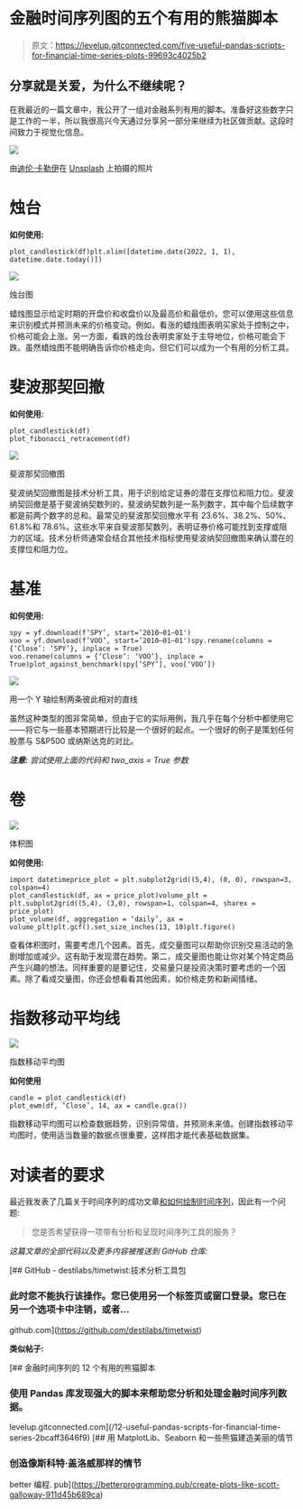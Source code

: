 # 金融时间序列图的五个有用的熊猫脚本

> 原文：<https://levelup.gitconnected.com/five-useful-pandas-scripts-for-financial-time-series-plots-99693c4025b2>

## 分享就是关爱，为什么不继续呢？

在我最近的一篇文章中，我公开了一组对金融系列有用的脚本。准备好这些数字只是工作的一半，所以我很高兴今天通过分享另一部分来继续为社区做贡献。这段时间致力于视觉化信息。

![](img/c41f928200d4991562f8577fd51a866b.png)

由[迪伦·卡勒伊](https://unsplash.com/@dylancalluy?utm_source=unsplash&utm_medium=referral&utm_content=creditCopyText)在 [Unsplash](http://localhost:3000/s/photos/finance?utm_source=unsplash&utm_medium=referral&utm_content=creditCopyText) 上拍摄的照片

# 烛台

**如何使用:**

```
plot_candlestick(df)plt.xlim([datetime.date(2022, 1, 1), datetime.date.today()])
```

![](img/32c7c4b6a7397dc3de6effea555132f7.png)

烛台图

蜡烛图显示给定时期的开盘价和收盘价以及最高价和最低价。您可以使用这些信息来识别模式并预测未来的价格变动。例如，看涨的蜡烛图表明买家处于控制之中，价格可能会上涨。另一方面，看跌的烛台表明卖家处于主导地位，价格可能会下跌。虽然蜡烛图不能明确告诉你价格走向，但它们可以成为一个有用的分析工具。

# 斐波那契回撤

**如何使用:**

```
plot_candlestick(df)
plot_fibonacci_retracement(df)
```

![](img/04140d826bf3ba187883dad2fa691f2b.png)

斐波那契回撤图

斐波纳契回撤图是技术分析工具，用于识别给定证券的潜在支撑位和阻力位。斐波纳契回撤是基于斐波纳契数列的，斐波纳契数列是一系列数字，其中每个后续数字都是前两个数字的总和。最常见的斐波那契回撤水平有 23.6%、38.2%、50%、61.8%和 78.6%。这些水平来自斐波那契数列，表明证券价格可能找到支撑或阻力的区域。技术分析师通常会结合其他技术指标使用斐波纳契回撤图来确认潜在的支撑位和阻力位。

# 基准

**如何使用:**

```
spy = yf.download(f’SPY’, start=’2010–01–01')
voo = yf.download(f’VOO’, start=’2010–01–01')spy.rename(columns = {‘Close’: ‘SPY’}, inplace = True)
voo.rename(columns = {‘Close’: ‘VOO’}, inplace = True)plot_against_benchmark(spy[‘SPY’], voo[‘VOO’])
```

![](img/55894b7172b815e9660f665c928db02d.png)

用一个 Y 轴绘制两条彼此相对的直线

虽然这种类型的图非常简单，但由于它的实际用例，我几乎在每个分析中都使用它——将它与一些基本预期进行比较是一个很好的起点。一个很好的例子是策划任何股票与 S&P500 或纳斯达克的对比。

***注意:*** *尝试使用上面的代码和 two_axis = True 参数*

# 卷

![](img/0635a1f7ede1264fc8d6a31910594e8b.png)

体积图

**如何使用:**

```
import datetimeprice_plot = plt.subplot2grid((5,4), (0, 0), rowspan=3, colspan=4)
plot_candlestick(df, ax = price_plot)volume_plt = plt.subplot2grid((5,4), (3,0), rowspan=1, colspan=4, sharex = price_plot)
plot_volume(df, aggregation = ‘daily’, ax = volume_plt)plt.gcf().set_size_inches(13, 10)plt.figure()
```

查看体积图时，需要考虑几个因素。首先，成交量图可以帮助你识别交易活动的急剧增加或减少。这有助于发现潜在趋势。第二，成交量图也能让你对某个特定商品产生兴趣的想法。同样重要的是要记住，交易量只是投资决策时要考虑的一个因素。除了看成交量图，你还会想看看其他因素，如价格走势和新闻情绪。

# 指数移动平均线

![](img/85c6d8ea0c1049b143424e9e1e973840.png)

指数移动平均图

**如何使用**

```
candle = plot_candlestick(df)
plot_ewm(df, ‘Close’, 14, ax = candle.gca())
```

指数移动平均图可以检查数据趋势，识别异常值，并预测未来值。创建指数移动平均图时，使用适当数量的数据点很重要，这样图才能代表基础数据集。

# 对读者的要求

最近我发表了几篇关于时间序列的成功文章[和](https://medium.com/gitconnected/12-useful-pandas-scripts-for-financial-time-series-2bcaff3646f9)[如何绘制时间序列](https://medium.com/better-programming/create-plots-like-scott-galloway-911d45b689ca)，因此有一个问题:

> 您是否希望获得一项带有分析和呈现时间序列工具的服务？

*这篇文章的全部代码以及更多内容被推送到 GitHub 仓库:*

[](https://github.com/destilabs/timetwist) [## GitHub - destilabs/timetwist:技术分析工具包

### 此时您不能执行该操作。您已使用另一个标签页或窗口登录。您已在另一个选项卡中注销，或者…

github.com](https://github.com/destilabs/timetwist) 

**类似帖子:**

[](/12-useful-pandas-scripts-for-financial-time-series-2bcaff3646f9) [## 金融时间序列的 12 个有用的熊猫脚本

### 使用 Pandas 库发现强大的脚本来帮助您分析和处理金融时间序列数据。

levelup.gitconnected.com](/12-useful-pandas-scripts-for-financial-time-series-2bcaff3646f9) [](https://betterprogramming.pub/create-plots-like-scott-galloway-911d45b689ca) [## 用 MatplotLib、Seaborn 和一些熊猫建造美丽的情节

### 创造像斯科特·盖洛威那样的情节

better 编程. pub](https://betterprogramming.pub/create-plots-like-scott-galloway-911d45b689ca)